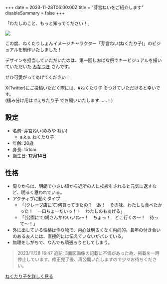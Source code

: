 +++
date = 2023-11-28T06:00:00Z
title = "芽宮ねいをご紹介します"
disableSummary = false
+++

「わたしのこと、もっと知ってください！」

<!--more-->

![](/eyecatch/posts/20231128-nectari-co.png)

この度、ねくたりしょんイメージキャラクター「芽宮ねい(ねくたり子)」のビジュアルを制作いたしました！

デザインを担当していただいたのは、第一回しおばな祭でキービジュアルを描いていただいた [みなつき](https://x.com/m1natsuk1) さんです。

ぜひ可愛がってあげてください！

X(Twitter)にご投稿いただく際には、#ねくたり子 をつけていただけると幸いです。  
(棲み分け用は #えちたり子 でお願いいたします……！)

## 設定

- 名前: 芽宮ねい(めみや ねい)
  - a.k.a. ねくたり子
- 年齢: 20歳
- 身長: 151cm
- 誕生日: **12月14日**

## 性格
- 周りからは、明朗で小さい頃から近所の人に挨拶をされると元気に返すなど、明るく思われている。
- アクティブに動くタイプ
  - 「(クレープ店にて)何買ってきたの？　あ！　その味、わたしも食べたかった！　一口ちょーだいっ！！　わたしのもあげる」
  - 「(公園にて)鳩さんかわいいね〜！　ちょっ！　どこ行くの〜！　待って〜！」
- 外に出している性格は作り物で、内心は明るくなく内向的。長年の付き合いのある友人には、直接的には伝えていないがバレている。
- 無理をしがちで、なんでも頑張ろうとしてしまう。

> 2023/11/28 16:47 追記: 3面図画像の記載に不備があった為、掲載を一時停止しています。修正完了後、再公開いたしますので少々お待ちください。

[ねくたり子を詳しく見る](/nectari-co)
